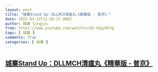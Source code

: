 ```yaml
---
layout: post
title: "城寨Stand Up：DLLMCH清瘟丸《精華版 - 普京》"
date: 2022-03-13T12:36:27.000Z
author: 城寨 Singjai
from: https://www.youtube.com/watch?v=SO-h6g29FVg
tags: [ 城寨 ]
comments: True
categories: [ 城寨 ]
---
```

<!--1647174987000-->
[城寨Stand Up：DLLMCH清瘟丸《精華版 - 普京》](https://www.youtube.com/watch?v=SO-h6g29FVg)
------

<div>

</div>
